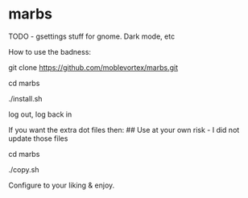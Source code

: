 # marbs

TODO - gsettings stuff for gnome. Dark mode, etc

How to use the badness:

git clone https://github.com/moblevortex/marbs.git

cd marbs

./install.sh

log out, log back in

If you want the extra dot files then: ## Use at your own risk - I did not update those files

cd marbs

./copy.sh

Configure to your liking & enjoy.

